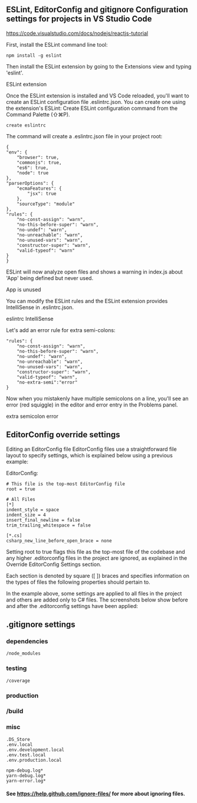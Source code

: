 ## ESLint, EditorConfig and gitignore Configuration settings for projects in VS Studio Code

https://code.visualstudio.com/docs/nodejs/reactjs-tutorial

First, install the ESLint command line tool:

    npm install -g eslint

Then install the ESLint extension by going to the Extensions view and typing 'eslint'.

ESLint extension

Once the ESLint extension is installed and VS Code reloaded, you'll want to create an ESLint configuration file .eslintrc.json. You can create one using the extension's ESLint: Create ESLint configuration command from the Command Palette (⇧⌘P).

    create eslintrc

The command will create a .eslintrc.json file in your project root:

    {
    "env": {
        "browser": true,
        "commonjs": true,
        "es6": true,
        "node": true
    },
    "parserOptions": {
        "ecmaFeatures": {
            "jsx": true
        },
        "sourceType": "module"
    },
    "rules": {
        "no-const-assign": "warn",
        "no-this-before-super": "warn",
        "no-undef": "warn",
        "no-unreachable": "warn",
        "no-unused-vars": "warn",
        "constructor-super": "warn",
        "valid-typeof": "warn"
    }
    }

ESLint will now analyze open files and shows a warning in index.js about 'App' being defined but never used.

App is unused

You can modify the ESLint rules and the ESLint extension provides IntelliSense in .eslintrc.json.

eslintrc IntelliSense

Let's add an error rule for extra semi-colons:

    "rules": {
        "no-const-assign": "warn",
        "no-this-before-super": "warn",
        "no-undef": "warn",
        "no-unreachable": "warn",
        "no-unused-vars": "warn",
        "constructor-super": "warn",
        "valid-typeof": "warn",
        "no-extra-semi":"error"
    }

Now when you mistakenly have multiple semicolons on a line, you'll see an error (red squiggle) in the editor and error entry in the Problems panel.

extra semicolon error

## EditorConfig override settings

Editing an EditorConfig file
EditorConfig files use a straightforward file layout to specify settings, which is explained below using a previous example:

EditorConfig:

    # This file is the top-most EditorConfig file
    root = true

    # All Files
    [*]
    indent_style = space
    indent_size = 4
    insert_final_newline = false
    trim_trailing_whitespace = false

    [*.cs]
    csharp_new_line_before_open_brace = none

Setting root to true flags this file as the top-most file of the codebase and any higher .editorconfig files in the project are ignored, as explained in the Override EditorConfig Settings section.

Each section is denoted by square ([ ]) braces and specifies information on the types of files the following properties should pertain to.

In the example above, some settings are applied to all files in the project and others are added only to C# files. The screenshots below show before and after the .editorconfig settings have been applied:

## .gitignore settings

### dependencies

    /node_modules

### testing

    /coverage

### production

### /build

### misc

    .DS_Store
    .env.local
    .env.development.local
    .env.test.local
    .env.production.local

    npm-debug.log*
    yarn-debug.log*
    yarn-error.log*

#### See https://help.github.com/ignore-files/ for more about ignoring files.
